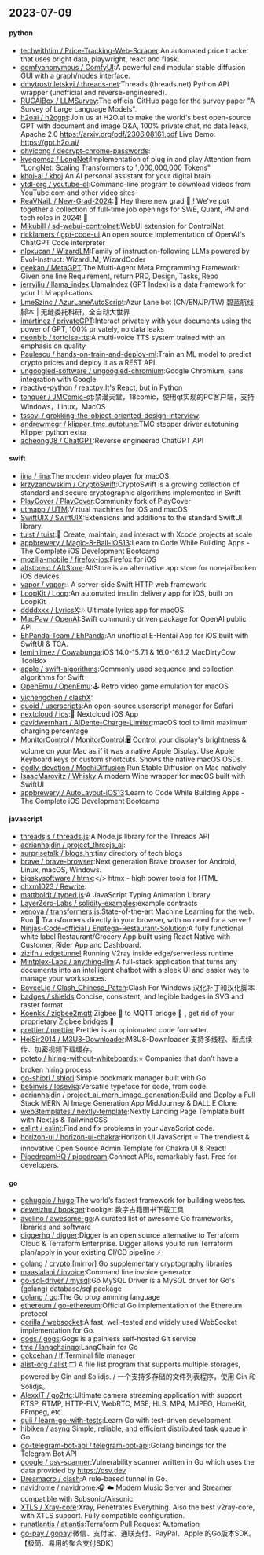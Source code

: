 ## 2023-07-09

#### python
* [techwithtim / Price-Tracking-Web-Scraper](https://github.com/techwithtim/Price-Tracking-Web-Scraper):An automated price tracker that uses bright data, playwright, react and flask.
* [comfyanonymous / ComfyUI](https://github.com/comfyanonymous/ComfyUI):A powerful and modular stable diffusion GUI with a graph/nodes interface.
* [dmytrostriletskyi / threads-net](https://github.com/dmytrostriletskyi/threads-net):Threads (threads.net) Python API wrapper (unofficial and reverse-engineered).
* [RUCAIBox / LLMSurvey](https://github.com/RUCAIBox/LLMSurvey):The official GitHub page for the survey paper "A Survey of Large Language Models".
* [h2oai / h2ogpt](https://github.com/h2oai/h2ogpt):Join us at H2O.ai to make the world's best open-source GPT with document and image Q&A, 100% private chat, no data leaks, Apache 2.0 https://arxiv.org/pdf/2306.08161.pdf Live Demo: https://gpt.h2o.ai/
* [ohyicong / decrypt-chrome-passwords](https://github.com/ohyicong/decrypt-chrome-passwords):
* [kyegomez / LongNet](https://github.com/kyegomez/LongNet):Implementation of plug in and play Attention from "LongNet: Scaling Transformers to 1,000,000,000 Tokens"
* [khoj-ai / khoj](https://github.com/khoj-ai/khoj):An AI personal assistant for your digital brain
* [ytdl-org / youtube-dl](https://github.com/ytdl-org/youtube-dl):Command-line program to download videos from YouTube.com and other video sites
* [ReaVNaiL / New-Grad-2024](https://github.com/ReaVNaiL/New-Grad-2024):👋
Hey there new grad
🎉
! We've put together a collection of full-time job openings for SWE, Quant, PM and tech roles in 2024!
🚀
* [Mikubill / sd-webui-controlnet](https://github.com/Mikubill/sd-webui-controlnet):WebUI extension for ControlNet
* [ricklamers / gpt-code-ui](https://github.com/ricklamers/gpt-code-ui):An open source implementation of OpenAI's ChatGPT Code interpreter
* [nlpxucan / WizardLM](https://github.com/nlpxucan/WizardLM):Family of instruction-following LLMs powered by Evol-Instruct: WizardLM, WizardCoder
* [geekan / MetaGPT](https://github.com/geekan/MetaGPT):The Multi-Agent Meta Programming Framework: Given one line Requirement, return PRD, Design, Tasks, Repo
* [jerryjliu / llama_index](https://github.com/jerryjliu/llama_index):LlamaIndex (GPT Index) is a data framework for your LLM applications
* [LmeSzinc / AzurLaneAutoScript](https://github.com/LmeSzinc/AzurLaneAutoScript):Azur Lane bot (CN/EN/JP/TW) 碧蓝航线脚本 | 无缝委托科研，全自动大世界
* [imartinez / privateGPT](https://github.com/imartinez/privateGPT):Interact privately with your documents using the power of GPT, 100% privately, no data leaks
* [neonbjb / tortoise-tts](https://github.com/neonbjb/tortoise-tts):A multi-voice TTS system trained with an emphasis on quality
* [Paulescu / hands-on-train-and-deploy-ml](https://github.com/Paulescu/hands-on-train-and-deploy-ml):Train an ML model to predict crypto prices and deploy it as a REST API.
* [ungoogled-software / ungoogled-chromium](https://github.com/ungoogled-software/ungoogled-chromium):Google Chromium, sans integration with Google
* [reactive-python / reactpy](https://github.com/reactive-python/reactpy):It's React, but in Python
* [tonquer / JMComic-qt](https://github.com/tonquer/JMComic-qt):禁漫天堂，18comic，使用qt实现的PC客户端，支持Windows，Linux，MacOS
* [tssovi / grokking-the-object-oriented-design-interview](https://github.com/tssovi/grokking-the-object-oriented-design-interview):
* [andrewmcgr / klipper_tmc_autotune](https://github.com/andrewmcgr/klipper_tmc_autotune):TMC stepper driver autotuning Klipper python extra
* [acheong08 / ChatGPT](https://github.com/acheong08/ChatGPT):Reverse engineered ChatGPT API

#### swift
* [iina / iina](https://github.com/iina/iina):The modern video player for macOS.
* [krzyzanowskim / CryptoSwift](https://github.com/krzyzanowskim/CryptoSwift):CryptoSwift is a growing collection of standard and secure cryptographic algorithms implemented in Swift
* [PlayCover / PlayCover](https://github.com/PlayCover/PlayCover):Community fork of PlayCover
* [utmapp / UTM](https://github.com/utmapp/UTM):Virtual machines for iOS and macOS
* [SwiftUIX / SwiftUIX](https://github.com/SwiftUIX/SwiftUIX):Extensions and additions to the standard SwiftUI library.
* [tuist / tuist](https://github.com/tuist/tuist):🚀
Create, maintain, and interact with Xcode projects at scale
* [appbrewery / Magic-8-Ball-iOS13](https://github.com/appbrewery/Magic-8-Ball-iOS13):Learn to Code While Building Apps - The Complete iOS Development Bootcamp
* [mozilla-mobile / firefox-ios](https://github.com/mozilla-mobile/firefox-ios):Firefox for iOS
* [altstoreio / AltStore](https://github.com/altstoreio/AltStore):AltStore is an alternative app store for non-jailbroken iOS devices.
* [vapor / vapor](https://github.com/vapor/vapor):💧
A server-side Swift HTTP web framework.
* [LoopKit / Loop](https://github.com/LoopKit/Loop):An automated insulin delivery app for iOS, built on LoopKit
* [ddddxxx / LyricsX](https://github.com/ddddxxx/LyricsX):🎶
Ultimate lyrics app for macOS.
* [MacPaw / OpenAI](https://github.com/MacPaw/OpenAI):Swift community driven package for OpenAI public API
* [EhPanda-Team / EhPanda](https://github.com/EhPanda-Team/EhPanda):An unofficial E-Hentai App for iOS built with SwiftUI & TCA.
* [leminlimez / Cowabunga](https://github.com/leminlimez/Cowabunga):iOS 14.0-15.7.1 & 16.0-16.1.2 MacDirtyCow ToolBox
* [apple / swift-algorithms](https://github.com/apple/swift-algorithms):Commonly used sequence and collection algorithms for Swift
* [OpenEmu / OpenEmu](https://github.com/OpenEmu/OpenEmu):🕹
Retro video game emulation for macOS
* [yichengchen / clashX](https://github.com/yichengchen/clashX):
* [quoid / userscripts](https://github.com/quoid/userscripts):An open-source userscript manager for Safari
* [nextcloud / ios](https://github.com/nextcloud/ios):📱
Nextcloud iOS App
* [davidwernhart / AlDente-Charge-Limiter](https://github.com/davidwernhart/AlDente-Charge-Limiter):macOS tool to limit maximum charging percentage
* [MonitorControl / MonitorControl](https://github.com/MonitorControl/MonitorControl):🖥 Control your display's brightness & volume on your Mac as if it was a native Apple Display. Use Apple Keyboard keys or custom shortcuts. Shows the native macOS OSDs.
* [godly-devotion / MochiDiffusion](https://github.com/godly-devotion/MochiDiffusion):Run Stable Diffusion on Mac natively
* [IsaacMarovitz / Whisky](https://github.com/IsaacMarovitz/Whisky):A modern Wine wrapper for macOS built with SwiftUI
* [appbrewery / AutoLayout-iOS13](https://github.com/appbrewery/AutoLayout-iOS13):Learn to Code While Building Apps - The Complete iOS Development Bootcamp

#### javascript
* [threadsjs / threads.js](https://github.com/threadsjs/threads.js):A Node.js library for the Threads API
* [adrianhajdin / project_threejs_ai](https://github.com/adrianhajdin/project_threejs_ai):
* [surprisetalk / blogs.hn](https://github.com/surprisetalk/blogs.hn):tiny directory of tech blogs
* [brave / brave-browser](https://github.com/brave/brave-browser):Next generation Brave browser for Android, Linux, macOS, Windows.
* [bigskysoftware / htmx](https://github.com/bigskysoftware/htmx):</> htmx - high power tools for HTML
* [chxm1023 / Rewrite](https://github.com/chxm1023/Rewrite):
* [mattboldt / typed.js](https://github.com/mattboldt/typed.js):A JavaScript Typing Animation Library
* [LayerZero-Labs / solidity-examples](https://github.com/LayerZero-Labs/solidity-examples):example contracts
* [xenova / transformers.js](https://github.com/xenova/transformers.js):State-of-the-art Machine Learning for the web. Run
🤗
Transformers directly in your browser, with no need for a server!
* [Ninjas-Code-official / Enatega-Restaurant-Solution](https://github.com/Ninjas-Code-official/Enatega-Restaurant-Solution):A fully functional white label Restaurant/Grocery App built using React Native with Customer, Rider App and Dashboard.
* [zizifn / edgetunnel](https://github.com/zizifn/edgetunnel):Running V2ray inside edge/serverless runtime
* [Mintplex-Labs / anything-llm](https://github.com/Mintplex-Labs/anything-llm):A full-stack application that turns any documents into an intelligent chatbot with a sleek UI and easier way to manage your workspaces.
* [BoyceLig / Clash_Chinese_Patch](https://github.com/BoyceLig/Clash_Chinese_Patch):Clash For Windows 汉化补丁和汉化脚本
* [badges / shields](https://github.com/badges/shields):Concise, consistent, and legible badges in SVG and raster format
* [Koenkk / zigbee2mqtt](https://github.com/Koenkk/zigbee2mqtt):Zigbee
🐝
to MQTT bridge
🌉
, get rid of your proprietary Zigbee bridges
🔨
* [prettier / prettier](https://github.com/prettier/prettier):Prettier is an opinionated code formatter.
* [HeiSir2014 / M3U8-Downloader](https://github.com/HeiSir2014/M3U8-Downloader):M3U8-Downloader 支持多线程、断点续传、加密视频下载缓存。
* [poteto / hiring-without-whiteboards](https://github.com/poteto/hiring-without-whiteboards):⭐️
Companies that don't have a broken hiring process
* [go-shiori / shiori](https://github.com/go-shiori/shiori):Simple bookmark manager built with Go
* [be5invis / Iosevka](https://github.com/be5invis/Iosevka):Versatile typeface for code, from code.
* [adrianhajdin / project_ai_mern_image_generation](https://github.com/adrianhajdin/project_ai_mern_image_generation):Build and Deploy a Full Stack MERN AI Image Generation App MidJourney & DALL E Clone
* [web3templates / nextly-template](https://github.com/web3templates/nextly-template):Nextly Landing Page Template built with Next.js & TailwindCSS
* [eslint / eslint](https://github.com/eslint/eslint):Find and fix problems in your JavaScript code.
* [horizon-ui / horizon-ui-chakra](https://github.com/horizon-ui/horizon-ui-chakra):Horizon UI JavaScript
⭐️
The trendiest & innovative Open Source Admin Template for Chakra UI & React!
* [PipedreamHQ / pipedream](https://github.com/PipedreamHQ/pipedream):Connect APIs, remarkably fast. Free for developers.

#### go
* [gohugoio / hugo](https://github.com/gohugoio/hugo):The world’s fastest framework for building websites.
* [deweizhu / bookget](https://github.com/deweizhu/bookget):bookget 数字古籍图书下载工具
* [avelino / awesome-go](https://github.com/avelino/awesome-go):A curated list of awesome Go frameworks, libraries and software
* [diggerhq / digger](https://github.com/diggerhq/digger):Digger is an open source alternative to Terraform Cloud & Terraform Enterprise. Digger allows you to run Terraform plan/apply in your existing CI/CD pipeline
⚡️
* [golang / crypto](https://github.com/golang/crypto):[mirror] Go supplementary cryptography libraries
* [maaslalani / invoice](https://github.com/maaslalani/invoice):Command line invoice generator
* [go-sql-driver / mysql](https://github.com/go-sql-driver/mysql):Go MySQL Driver is a MySQL driver for Go's (golang) database/sql package
* [golang / go](https://github.com/golang/go):The Go programming language
* [ethereum / go-ethereum](https://github.com/ethereum/go-ethereum):Official Go implementation of the Ethereum protocol
* [gorilla / websocket](https://github.com/gorilla/websocket):A fast, well-tested and widely used WebSocket implementation for Go.
* [gogs / gogs](https://github.com/gogs/gogs):Gogs is a painless self-hosted Git service
* [tmc / langchaingo](https://github.com/tmc/langchaingo):LangChain for Go
* [gokcehan / lf](https://github.com/gokcehan/lf):Terminal file manager
* [alist-org / alist](https://github.com/alist-org/alist):🗂️
A file list program that supports multiple storages, powered by Gin and Solidjs. / 一个支持多存储的文件列表程序，使用 Gin 和 Solidjs。
* [AlexxIT / go2rtc](https://github.com/AlexxIT/go2rtc):Ultimate camera streaming application with support RTSP, RTMP, HTTP-FLV, WebRTC, MSE, HLS, MP4, MJPEG, HomeKit, FFmpeg, etc.
* [quii / learn-go-with-tests](https://github.com/quii/learn-go-with-tests):Learn Go with test-driven development
* [hibiken / asynq](https://github.com/hibiken/asynq):Simple, reliable, and efficient distributed task queue in Go
* [go-telegram-bot-api / telegram-bot-api](https://github.com/go-telegram-bot-api/telegram-bot-api):Golang bindings for the Telegram Bot API
* [google / osv-scanner](https://github.com/google/osv-scanner):Vulnerability scanner written in Go which uses the data provided by https://osv.dev
* [Dreamacro / clash](https://github.com/Dreamacro/clash):A rule-based tunnel in Go.
* [navidrome / navidrome](https://github.com/navidrome/navidrome):🎧
☁️
Modern Music Server and Streamer compatible with Subsonic/Airsonic
* [XTLS / Xray-core](https://github.com/XTLS/Xray-core):Xray, Penetrates Everything. Also the best v2ray-core, with XTLS support. Fully compatible configuration.
* [runatlantis / atlantis](https://github.com/runatlantis/atlantis):Terraform Pull Request Automation
* [go-pay / gopay](https://github.com/go-pay/gopay):微信、支付宝、通联支付、PayPal、Apple 的Go版本SDK。【极简、易用的聚合支付SDK】
